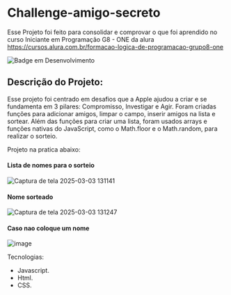 # Challenge-amigo-secreto

Esse Projeto foi feito para consolidar e comprovar o que foi aprendido no curso Iniciante em Programação G8 - ONE da alura
https://cursos.alura.com.br/formacao-logica-de-programacao-grupo8-one

![Badge em Desenvolvimento](http://img.shields.io/static/v1?label=STATUS&message=%20CONCLUIDO&color=GREEN&style=for-the-badge)


## Descrição do Projeto:
Esse projeto foi centrado em desafios que a Apple ajudou a criar e se fundamenta em 3 pilares: Compromisso, Investigar e Agir. Foram criadas funções para adicionar amigos, limpar o campo, inserir amigos na lista e sortear. Além das funções para criar uma lista, 
foram usados arrays e funções nativas do JavaScript, como o Math.floor e o Math.random, para realizar o sorteio.
 
 Projeto na pratica abaixo:
#### Lista de nomes para o sorteio
![Captura de tela 2025-03-03 131141](https://github.com/user-attachments/assets/2958aeaf-6a0a-4188-a979-b1778eb17a63)

#### Nome sorteado
![Captura de tela 2025-03-03 131247](https://github.com/user-attachments/assets/3b1393e6-4e2a-4138-b55d-387e43baf185)

#### Caso nao coloque um nome
![image](https://github.com/user-attachments/assets/7dd80db9-92c1-40ac-a580-895ffbc76263)

Tecnologias:
 * Javascript. 
 * Html. 
 * CSS.




